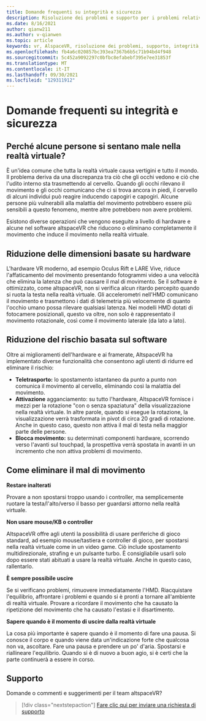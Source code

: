 ```yaml
---
title: Domande frequenti su integrità e sicurezza
description: Risoluzione dei problemi e supporto per i problemi relativi a integrità e sicurezza.
ms.date: 8/16/2021
author: qianw211
ms.author: v-qianwen
ms.topic: article
keywords: vr, AlspaceVR, risoluzione dei problemi, supporto, integrità, sicurezza, riduzione della realtà virtuale
ms.openlocfilehash: fb4a6c020857bc393ea7367b6b5c71b94bd4f948
ms.sourcegitcommit: 5c452a9092297c0bfbc8efabebf395e7ee31853f
ms.translationtype: MT
ms.contentlocale: it-IT
ms.lasthandoff: 09/30/2021
ms.locfileid: "129311912"
---
```

# <a name="frequently-asked-questions-on-health-and-safety"></a>Domande frequenti su integrità e sicurezza

## <a name="why-do-some-people-feel-ill-in-vr"></a>Perché alcune persone si sentano male nella realtà virtuale?

È un'idea comune che tutta la realtà virtuale causa vertigini e tutto il mondo. Il problema deriva da una discrepanza tra ciò che gli occhi vedono e ciò che l'udito interno sta trasmettendo al cervello. Quando gli occhi rilevano il movimento e gli occhi comunicano che ci si trova ancora in piedi, il cervello di alcuni individui può reagire inducendo capogiri e capogiri. Alcune persone più vulnerabili alla malattia del movimento potrebbero essere più sensibili a questo fenomeno, mentre altre potrebbero non avere problemi. 

Esistono diverse operazioni che vengono eseguite a livello di hardware e alcune nel software altspaceVR che riducono o eliminano completamente il movimento che induce il movimento nella realtà virtuale.

## <a name="hardware-based-nausea-reduction"></a>Riduzione delle dimensioni basate su hardware

L'hardware VR moderno, ad esempio Oculus Rift e LARE Vive, riduce l'affaticamento del movimento presentando fotogrammi video a una velocità che elimina la latenza che può causare il mal di movimento. Se il software è ottimizzato, come altspaceVR, non si verifica alcun ritardo percepito quando si ruota la testa nella realtà virtuale. Gli accelerometri nell'HMD comunicano il movimento e trasmettono i dati di telemetria più velocemente di quanto l'occhio umano possa rilevare qualsiasi latenza. Nei modelli HMD dotati di fotocamere posizionali, questo va oltre, non solo è rappresentato il movimento rotazionale, così come il movimento laterale (da lato a lato).

## <a name="software-based-nausea-reduction"></a>Riduzione del rischio basata sul software

Oltre ai miglioramenti dell'hardware e ai framerate, AltspaceVR ha implementato diverse funzionalità che consentono agli utenti di ridurre ed eliminare il rischio:

* **Teletrasporto:** lo spostamento istantaneo da punto a punto non comunica il movimento al cervello, eliminando così la malattia del movimento.
* **Attivazione** agganciamento: su tutto l'hardware, AltspaceVR fornisce i mezzi per la rotazione "con o senza spaziatura" della visualizzazione nella realtà virtuale. In altre parole, quando si esegue la rotazione, la visualizzazione verrà trasformata in pivot di circa 20 gradi di rotazione. Anche in questo caso, questo non attiva il mal di testa nella maggior parte delle persone.
* **Blocca movimento:** su determinati componenti hardware, scorrendo verso l'avanti sul touchpad, la prospettiva verrà spostata in avanti in un incremento che non attiva problemi di movimento. 
 
## <a name="how-to-eliminate-motion-sickness"></a>Come eliminare il mal di movimento

**Restare inalterati**

Provare a non spostarsi troppo usando i controller, ma semplicemente ruotare la testa/l'alto/verso il basso per guardarsi attorno nella realtà virtuale.

**Non usare mouse/KB o controller**

AltspaceVR offre agli utenti la possibilità di usare periferiche di gioco standard, ad esempio mouse/tastiera e controller di gioco, per spostarsi nella realtà virtuale come in un video game. Ciò include spostamento multidirezionale, strafing e un pulsante turbo. È consigliabile usarli solo dopo essere stati abituati a usare la realtà virtuale. Anche in questo caso, rallentarlo.

**È sempre possibile uscire**

Se si verificano problemi, rimuovere immediatamente l'HMD. Riacquistare l'equilibrio, affrontare i problemi e quando si è pronti a tornare all'ambiente di realtà virtuale. Provare a ricordare il movimento che ha causato la ripetizione del movimento che ha causato l'estasi e il disartimento.

**Sapere quando è il momento di uscire dalla realtà virtuale**

La cosa più importante è sapere quando è il momento di fare una pausa. Si conosce il corpo e quando viene data un'indicazione forte che qualcosa non va, ascoltare. Fare una pausa e prendere un po' d'aria. Spostarsi e riallineare l'equilibrio. Quando si è di nuovo a buon agio, si è certi che la parte continuerà a essere in corso.

## <a name="support"></a>Supporto

Domande o commenti e suggerimenti per il team altspaceVR? 

> [!div class="nextstepaction"]
> [Fare clic qui per inviare una richiesta di supporto](https://help.altvr.com/hc/requests/new)